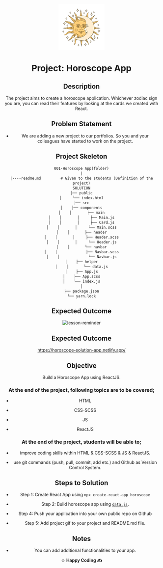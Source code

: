 <div align="center" id="readme-top">
  <a href="#">
    <img src="./public/logo.png" alt="Logo" width="150" height="150">
  </a>




# Project: Horoscope App 

## Description

The project aims to create a horoscope application. Whichever zodiac sign you are, you can read their features by looking at the cards we created with React.
## Problem Statement

- We are adding a new project to our portfolios. So you and your colleagues have started to work on the project.

## Project Skeleton

```
001-Horoscope App(folder)
|
|----readme.md         # Given to the students (Definition of the project)
SOLUTION
├── public
│     └── index.html
├── src
│    ├── components
│    │       ├── main
│    │       │     ├── Main.js
│    │       │     ├── Card.js
│    │       │     └── Main.scss
│    │       ├── header
│    │       │     ├── Header.scss
│    │       │     └── Header.js
│    │       └── navbar
│    │             ├── Navbar.scss
│    │             └── Navbar.js
│    ├── helper
│    │       └── data.js
│    ├── App.js
│    ├── App.scss
│    └── index.js
│
├── package.json
└── yarn.lock
```
## Expected Outcome

![lesson-reminder](./public/Animation.gif)

## Expected Outcome

https://horoscope-solution-app.netlify.app/

## Objective

Build a Horoscope App using ReactJS.

### At the end of the project, following topics are to be covered;

- HTML

- CSS-SCSS

- JS

- ReactJS

### At the end of the project, students will be able to;

- improve coding skills within HTML & CSS-SCSS & JS & ReactJS.

- use git commands (push, pull, commit, add etc.) and Github as Version Control System.

## Steps to Solution

- Step 1: Create React App using `npx create-react-app horoscope`

- Step 2: Build horoscope app using [`data.js`](./data.js).

- Step 4: Push your application into your own public repo on Github

- Step 5: Add project gif to your project and README.md file.

## Notes

- You can add additional functionalities to your app.

**<p align="center">&#9786; Happy Coding &#9997;</p>**